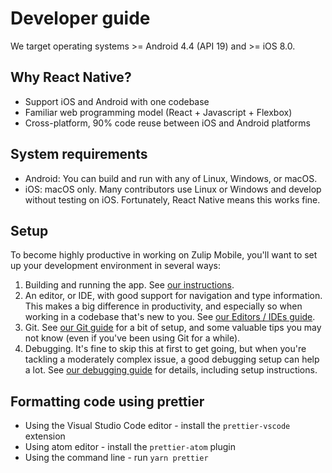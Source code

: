 # Developer guide

We target operating systems >= Android 4.4 (API 19) and >= iOS 8.0.

## Why React Native?

* Support iOS and Android with one codebase
* Familiar web programming model (React + Javascript + Flexbox)
* Cross-platform, 90% code reuse between iOS and Android platforms

## System requirements

* Android: You can build and run with any of Linux, Windows, or macOS.
* iOS: macOS only.  Many contributors use Linux or Windows and
  develop without testing on iOS.  Fortunately, React Native means
  this works fine.

## Setup

To become highly productive in working on Zulip Mobile, you'll want to set
up your development environment in several ways:

1. Building and running the app.  See [our instructions](howto/build-run.md).
2. An editor, or IDE, with good support for navigation and type information.
   This makes a big difference in productivity, and especially so when
   working in a codebase that's new to you.  See [our Editors / IDEs
   guide](howto/editor.md).
3. Git.  See [our Git guide](howto/git.md) for a bit of setup, and some
   valuable tips you may not know (even if you've been using Git for a while).
4. Debugging.  It's fine to skip this at first to get going, but when you're
   tackling a moderately complex issue, a good debugging setup can help a
   lot.  See [our debugging guide](howto/debugging.md) for details, including
   setup instructions.

## Formatting code using prettier

* Using the Visual Studio Code editor - install the `prettier-vscode` extension
* Using atom editor - install the `prettier-atom` plugin
* Using the command line - run `yarn prettier`
